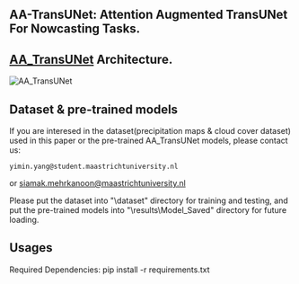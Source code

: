 AA-TransUNet: Attention Augmented TransUNet For Nowcasting Tasks.
---

[AA_TransUNet](https://github.com/YangYimin98/AA-TransUNet/blob/main/AA_TransUNet.png) Architecture.
---
![AA_TransUNet](https://user-images.githubusercontent.com/67627410/149968662-d3a732b3-b0b9-4285-84f4-a5e6995d7e8a.png)

Dataset & pre-trained models
---
If you are interesed in the dataset(precipitation maps & cloud cover dataset) used in this paper or the pre-trained AA_TransUNet models, please contact us:

    yimin.yang@student.maastrichtuniversity.nl
or
    siamak.mehrkanoon@maastrichtuniversity.nl

Please put the dataset into "\dataset" directory for training and testing, and put the pre-trained models into "\results\Model_Saved" directory for future loading.

Usages
---

Required Dependencies:
    pip install -r requirements.txt

